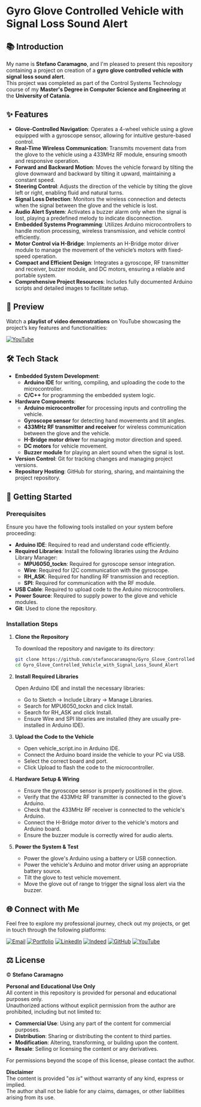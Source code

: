 # Gyro Glove Controlled Vehicle with Signal Loss Sound Alert

## 📚 Introduction

My name is **Stefano Caramagno**, and I'm pleased to present this repository containing a project on creation of a **gyro glove controlled vehicle with signal loss sound alert**. <br>
This project was completed as part of the Control Systems Technology course of my **Master's Degree in Computer Science and Engineering** at the **University of Catania**.

## ✨ Features  

- **Glove-Controlled Navigation**: Operates a 4-wheel vehicle using a glove equipped with a gyroscope sensor, allowing for intuitive gesture-based control.  
- **Real-Time Wireless Communication**: Transmits movement data from the glove to the vehicle using a 433MHz RF module, ensuring smooth and responsive operation.  
- **Forward and Backward Motion**: Moves the vehicle forward by tilting the glove downward and backward by tilting it upward, maintaining a constant speed.  
- **Steering Control**: Adjusts the direction of the vehicle by tilting the glove left or right, enabling fluid and natural turns.  
- **Signal Loss Detection**: Monitors the wireless connection and detects when the signal between the glove and the vehicle is lost.  
- **Audio Alert System**: Activates a buzzer alarm only when the signal is lost, playing a predefined melody to indicate disconnection.  
- **Embedded Systems Programming**: Utilizes Arduino microcontrollers to handle motion processing, wireless transmission, and vehicle control efficiently.  
- **Motor Control via H-Bridge**: Implements an H-Bridge motor driver module to manage the movement of the vehicle’s motors with fixed-speed operation.  
- **Compact and Efficient Design**: Integrates a gyroscope, RF transmitter and receiver, buzzer module, and DC motors, ensuring a reliable and portable system.  
- **Comprehensive Project Resources**: Includes fully documented Arduino scripts and detailed images to facilitate setup.  

## 🎥 Preview 

Watch a **playlist of video demonstrations** on YouTube showcasing the project’s key features and functionalities:

[![YouTube](https://img.shields.io/badge/Watch%20on-YouTube-red?style=for-the-badge&logo=youtube&logoColor=white)](https://www.youtube.com/playlist?list=PLH5TcNmVj9SKg2pTg-hA4ib_r6gVrMaNA)

## 🛠️ Tech Stack

- **Embedded System Development**:  
  - **Arduino IDE** for writing, compiling, and uploading the code to the microcontroller.  
  - **C/C++** for programming the embedded system logic.  
- **Hardware Components**:  
  - **Arduino microcontroller** for processing inputs and controlling the vehicle.  
  - **Gyroscope sensor** for detecting hand movements and tilt angles.  
  - **433MHz RF transmitter and receiver** for wireless communication between the glove and the vehicle.  
  - **H-Bridge motor driver** for managing motor direction and speed.  
  - **DC motors** for vehicle movement.  
  - **Buzzer module** for playing an alert sound when the signal is lost.  
- **Version Control**: Git for tracking changes and managing project versions.  
- **Repository Hosting**: GitHub for storing, sharing, and maintaining the project repository.  

## 🚀 Getting Started

### Prerequisites  

Ensure you have the following tools installed on your system before proceeding:  

- **Arduino IDE**: Required to read and understand code efficiently.  
- **Required Libraries**: Install the following libraries using the Arduino Library Manager: 
  - **MPU6050_tockn**: Required for gyroscope sensor integration.
  - **Wire**: Required for I2C communication with the gyroscope.  
  - **RH_ASK**: Required for handling RF transmission and reception.
  - **SPI**: Required for communication with the RF module.
- **USB Cable**: Required to upload code to the Arduino microcontrollers.
- **Power Source**: Required to supply power to the glove and vehicle modules.
- **Git**: Used to clone the repository. 

### Installation Steps  

1. **Clone the Repository**  

   To download the repository and navigate to its directory:

   ```sh
   git clone https://github.com/stefanocaramagno/Gyro_Glove_Controlled_Vehicle_with_Signal_Loss_Sound_Alert.git
   cd Gyro_Glove_Controlled_Vehicle_with_Signal_Loss_Sound_Alert
   ```

2. **Install Required Libraries**

    Open Arduino IDE and install the necessary libraries:

    - Go to Sketch → Include Library → Manage Libraries.
    - Search for MPU6050_tockn and click Install.
    - Search for RH_ASK and click Install.
    - Ensure Wire and SPI libraries are installed (they are usually pre-installed in Arduino IDE).

3. **Upload the Code to the Vehicle**

    - Open vehicle_script.ino in Arduino IDE.
    - Connect the Arduino board inside the vehicle to your PC via USB.
    - Select the correct board and port.
    - Click Upload to flash the code to the microcontroller.

4. **Hardware Setup & Wiring**

    - Ensure the gyroscope sensor is properly positioned in the glove.
    - Verify that the 433MHz RF transmitter is connected to the glove's Arduino.
    - Check that the 433MHz RF receiver is connected to the vehicle's Arduino.
    - Connect the H-Bridge motor driver to the vehicle's motors and Arduino board.
    - Ensure the buzzer module is correctly wired for audio alerts.

5. **Power the System & Test**

    - Power the glove's Arduino using a battery or USB connection.
    - Power the vehicle's Arduino and motor driver using an appropriate battery source.
    - Tilt the glove to test vehicle movement.
    - Move the glove out of range to trigger the signal loss alert via the buzzer.

##  🌐 Connect with Me

Feel free to explore my professional journey, check out my projects, or get in touch through the following platforms:

[![Email](https://img.shields.io/badge/Gmail-D14836?style=for-the-badge&logo=gmail&logoColor=white)](mailto:stefano.caramagno@gmail.com)
[![Portfolio](https://img.shields.io/badge/Portfolio-%2300A36C?style=for-the-badge&logo=buffer&logoColor=white)](https://stefanocaramagno.vercel.app)
[![LinkedIn](https://img.shields.io/badge/linkedin-%230077B5.svg?style=for-the-badge&logo=linkedin&logoColor=white)](https://www.linkedin.com/in/stefanocaramagno)
[![Indeed](https://img.shields.io/badge/Indeed-%2300A4CC?style=for-the-badge&logo=indeed&logoColor=white)](https://profile.indeed.com/p/stefanoc-4cl1mmq)
[![GitHub](https://img.shields.io/badge/GitHub-%232F2F2F?style=for-the-badge&logo=github&logoColor=white)](https://github.com/stefanocaramagno)
[![YouTube](https://img.shields.io/badge/YouTube-D14836?style=for-the-badge&logo=youtube&logoColor=white)](https://www.youtube.com/@stefanocaramagno)

## ⚖️ License

© **Stefano Caramagno**

**Personal and Educational Use Only**  
All content in this repository is provided for personal and educational purposes only. <br>
Unauthorized actions without explicit permission from the author are prohibited, including but not limited to:

- **Commercial Use**: Using any part of the content for commercial purposes.
- **Distribution**: Sharing or distributing the content to third parties.
- **Modification**: Altering, transforming, or building upon the content.
- **Resale**: Selling or licensing the content or any derivatives.

For permissions beyond the scope of this license, please contact the author.

**Disclaimer**  
The content is provided "*as is*" without warranty of any kind, express or implied. <br>
The author shall not be liable for any claims, damages, or other liabilities arising from its use.